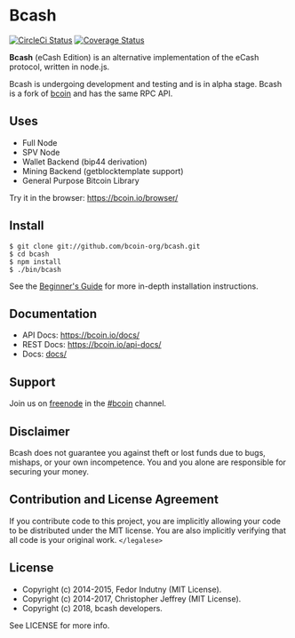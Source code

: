 # Bcash

[![CircleCi Status][circleci-status-img]][circleci-status-url]
[![Coverage Status][coverage-status-img]][coverage-status-url]

**Bcash** (eCash Edition) is an alternative implementation of the eCash protocol,
written in node.js.

Bcash is undergoing development and testing and is in alpha stage. Bcash
is a fork of [bcoin][bcoin] and has the same RPC API.

## Uses

- Full Node
- SPV Node
- Wallet Backend (bip44 derivation)
- Mining Backend (getblocktemplate support)
- General Purpose Bitcoin Library

Try it in the browser: https://bcoin.io/browser/

## Install

```
$ git clone git://github.com/bcoin-org/bcash.git
$ cd bcash
$ npm install
$ ./bin/bcash
```

See the [Beginner's Guide][guide] for more in-depth installation instructions.

## Documentation

- API Docs: https://bcoin.io/docs/
- REST Docs: https://bcoin.io/api-docs/
- Docs: [docs/](docs/README.md)

## Support

Join us on [freenode][freenode] in the [#bcoin][irc] channel.

## Disclaimer

Bcash does not guarantee you against theft or lost funds due to bugs, mishaps,
or your own incompetence. You and you alone are responsible for securing your
money.

## Contribution and License Agreement

If you contribute code to this project, you are implicitly allowing your code
to be distributed under the MIT license. You are also implicitly verifying that
all code is your original work. `</legalese>`

## License

- Copyright (c) 2014-2015, Fedor Indutny (MIT License).
- Copyright (c) 2014-2017, Christopher Jeffrey (MIT License).
- Copyright (c) 2018, bcash developers.

See LICENSE for more info.

[bcoin]: https://bcoin.io
[purse]: https://purse.io
[freenode]: https://freenode.net/
[irc]: irc://irc.freenode.net/bcoin
[guide]: ./docs/Beginner's-Guide.md
[changelog]: ./CHANGELOG.md


[coverage-status-img]: https://codecov.io/gh/bcoin-org/bcash/badge.svg?branch=master
[coverage-status-url]: https://codecov.io/gh/bcoin-org/bcash?branch=master
[circleci-status-img]: https://circleci.com/gh/bcoin-org/bcash/tree/master.svg?style=shield
[circleci-status-url]: https://circleci.com/gh/bcoin-org/bcash/tree/master
